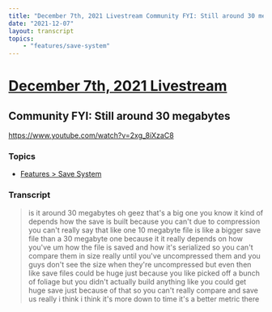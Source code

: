 ```yaml
---
title: "December 7th, 2021 Livestream Community FYI: Still around 30 megabytes"
date: "2021-12-07"
layout: transcript
topics:
    - "features/save-system"
---
```

# [December 7th, 2021 Livestream](../2021-12-07.md)
## Community FYI: Still around 30 megabytes
https://www.youtube.com/watch?v=2xg_8iXzaC8

### Topics
* [Features > Save System](../topics/features/save-system.md)

### Transcript

> is it around 30 megabytes oh geez that's a big one you know it kind of depends how the save is built because you can't due to compression you can't really say that like one 10 megabyte file is like a bigger save file than a 30 megabyte one because it it really depends on how you've um how the file is saved and how it's serialized so you can't compare them in size really until you've uncompressed them and you guys don't see the size when they're uncompressed but even then like save files could be huge just because you like picked off a bunch of foliage but you didn't actually build anything like you could get huge save just because of that so you can't really compare and save us really i think i think it's more down to time it's a better metric there
